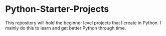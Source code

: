 # Python-Starter-Projects
This repository will hold the beginner level projects that I create in Python. I mainly do this to learn and get better Python through time.
